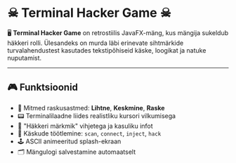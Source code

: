 # ☠ Terminal Hacker Game ☠

🖥️ **Terminal Hacker Game** on retrostiilis JavaFX-mäng, kus mängija sukeldub häkkeri rolli. Ülesandeks on murda läbi erinevate sihtmärkide turvalahendustest kasutades tekstipõhiseid käske, loogikat ja natuke nuputamist.

---

## 🎮 Funktsioonid

- 🧠 Mitmed raskusastmed: **Lihtne**, **Keskmine**, **Raske**
- 📟 Terminalilaadne liides realistliku kursori vilkumisega
- 📓 "Häkkeri märkmik" vihjetega ja kasuliku infot
- 🧩 Käskude töötlemine: `scan`, `connect`, `inject`, `hack`
- 🕹️ ASCII animeeritud splash-ekraan
- 🗂️ Mängulogi salvestamine automaatselt

